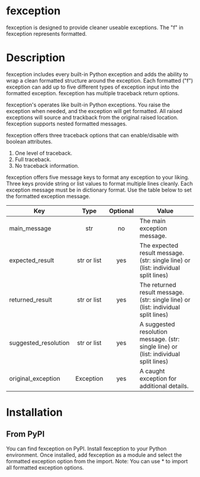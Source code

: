 fexception
==========

fexception is designed to provide cleaner useable exceptions. The "f" in fexception represents formatted.

Description
===========

fexception includes every built-in Python exception and adds the ability to wrap a clean formatted structure around the exception. 
Each formatted ("f") exception can add up to five different types of exception input into the formatted exception. fexception has
multiple traceback return options.

fexception's operates like built-in Python exceptions. You raise the exception when needed, and the exception will get formatted. 
All raised exceptions will source and trackback from the original raised location. fexception supports nested formatted messages.

fexception offers three traceback options that can enable/disable with boolean attributes. 
  1. One level of traceback.
  2. Full traceback.
  3. No traceback information.

fexception offers five message keys to format any exception to your liking. Three keys provide string or list values to format multiple lines cleanly.
Each exception message must be in dictionary format. Use the table below to set the formatted exception message. 

| Key           			        | Type          | Optional | Value  									                                                            |
| --------------------------- |:-------------:|:--------:|------------------------------------------------------------------------------------- |
| main_message                | str           | no		   | The main exception message.				                                                  |
| expected_result             | str or list   | yes		   | The expected result message. (str: single line) or (list: individual split lines)    |
| returned_result			        | str or list   | yes      | The returned result message.	(str: single line) or (list: individual split lines)    |
| suggested_resolution		    | str or list   | yes      | A suggested resolution message. (str: single line) or (list: individual split lines) |
| original_exception		      | Exception     | yes      | A caught exception for additional details.                                           |

Installation
============

From PyPI
-------------------
You can find fexception on PyPI. Install fexception to your Python environment. Once installed, add fexception as a module and select the formatted
exception option from the import. Note: You can use * to import all formatted exception options.
